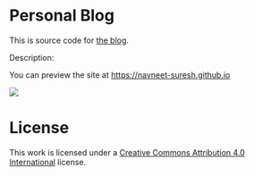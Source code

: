 # Personal Blog

This is source code for [the blog](https://navneet-suresh.github.io).

Description:

You can preview the site at https://navneet-suresh.github.io



<img src="https://cdn.rawgit.com/Navneet-Suresh/media/e82ebd1c/photos/flowingthoughts.png border= 1px color= black ">

# License

This work is licensed under a [Creative Commons Attribution 4.0 International](http://creativecommons.org/licenses/by/4.0/) license.

[1]: http://jekyllrb.com/
[2]: https://github.com/jasonlong
[3]: http://pages.github.com/
[4]: https://github.com/jasonlong/cayman-theme
